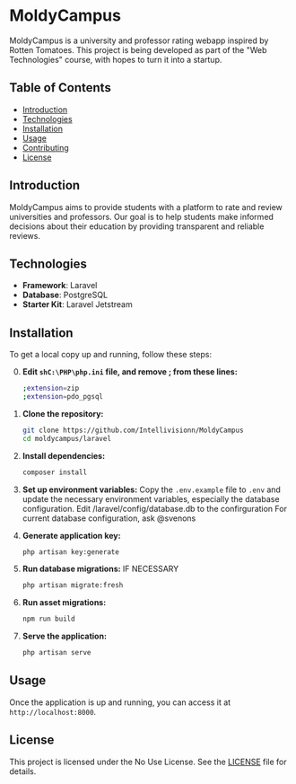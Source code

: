 # MoldyCampus

MoldyCampus is a university and professor rating webapp inspired by Rotten Tomatoes. This project is being developed as part of the "Web Technologies" course, with hopes to turn it into a startup.

## Table of Contents

- [Introduction](#introduction)
- [Technologies](#technologies)
- [Installation](#installation)
- [Usage](#usage)
- [Contributing](#contributing)
- [License](#license)

## Introduction

MoldyCampus aims to provide students with a platform to rate and review universities and professors. Our goal is to help students make informed decisions about their education by providing transparent and reliable reviews.

## Technologies

- **Framework**: Laravel
- **Database**: PostgreSQL
- **Starter Kit**: Laravel Jetstream

## Installation

To get a local copy up and running, follow these steps:

0. **Edit ```shC:\PHP\php.ini``` file, and remove ; from these lines:**
    ```sh
    ;extension=zip
    ;extension=pdo_pgsql
    ```

1. **Clone the repository:**
    ```sh
    git clone https://github.com/Intellivisionn/MoldyCampus
    cd moldycampus/laravel
    ```

2. **Install dependencies:**
    ```sh
    composer install
    ```

3. **Set up environment variables:**
    Copy the `.env.example` file to `.env` and update the necessary environment variables, especially the database configuration.
    Edit /laravel/config/database.db to the confirguration
    For current database configuration, ask @svenons

4. **Generate application key:**
    ```sh
    php artisan key:generate
    ```

5. **Run database migrations:** IF NECESSARY
    ```sh
    php artisan migrate:fresh
    ```

6. **Run asset migrations:**
    ```sh
    npm run build
    ```

7. **Serve the application:**
    ```sh
    php artisan serve
    ```

## Usage

Once the application is up and running, you can access it at `http://localhost:8000`.

## License

This project is licensed under the No Use License. See the [LICENSE](LICENSE) file for details.
